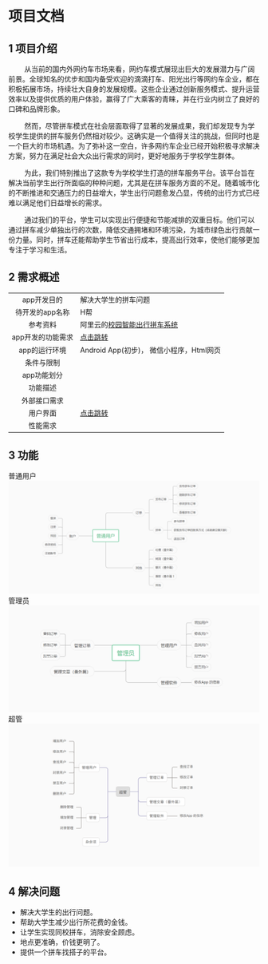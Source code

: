 # 项目文档

 ##  1 项目介绍

&emsp; &emsp;从当前的国内外网约车市场来看，网约车模式展现出巨大的发展潜力与广阔前景。全球知名的优步和国内备受欢迎的滴滴打车、阳光出行等网约车企业，都在积极拓展市场，持续壮大自身的发展规模。这些企业通过创新服务模式、提升运营效率以及提供优质的用户体验，赢得了广大乘客的青睐，并在行业内树立了良好的口碑和品牌形象。

&emsp; &emsp;然而，尽管拼车模式在社会层面取得了显著的发展成果，我们却发现专为学校学生提供的拼车服务仍然相对较少。这确实是一个值得关注的挑战，但同时也是一个巨大的市场机遇。为了弥补这一空白，许多网约车企业已经开始积极寻求解决方案，努力在满足社会大众出行需求的同时，更好地服务于学校学生群体。

&emsp; &emsp;为此，我们特别推出了这款专为学校学生打造的拼车服务平台。该平台旨在解决当前学生出行所面临的种种问题，尤其是在拼车服务方面的不足。随着城市化的不断推进和交通压力的日益增大，学生出行问题愈发凸显，传统的出行方式已经难以满足他们日益增长的需求。

&emsp; &emsp;通过我们的平台，学生可以实现出行便捷和节能减排的双重目标。他们可以通过拼车减少单独出行的次数，降低交通拥堵和环境污染，为城市绿色出行贡献一份力量。同时，拼车还能帮助学生节省出行成本，提高出行效率，使他们能够更加专注于学习和生活。

## 2 需求概述

<!-- |0|0| -->


|                  |                                                                                     |
| :---------------: | :---------------------------------------------------------------------------------- |
|    app开发目的    | 解决大学生的拼车问题                                                                |
|  待开发的app名称  | H帮                                                                                 |
|     参考资料     | 阿里云的[校园智能出行拼车系统](https://developer.aliyun.com/article/995887#slide-0) |
| app开发的功能需求 | [点击跳转](./App开发的功能需求.md)                                                  |
|   app的运行环境   | Android App(初步)， 微信小程序，Html网页                                            |
|    条件与限制    |                                                                                     |
|    app功能划分    |                                                                                     |
|     功能描述     |                                                                                     |
|   外部接口需求   |                                                                                     |
|     用户界面     |   [点击跳转](./usercoloer.md) |
|     性能需求     |                                                                                     |

<!-- ## ![1713626756083](images/README/1713626756083.png) -->
## 3 功能

 普通用户
![普通用户](./images/Regular%20users.png)
管理员
![管理员](./images/adminusers.png)
超管
![超管](./images/supe.png)
## 4 解决问题

+ 解决大学生的出行问题。
+ 帮助大学生减少出行所花费的金钱。
+ 让学生实现同校拼车，消除安全顾虑。
+ 地点更准确，价钱更明了。
+ 提供一个拼车找搭子的平台。
